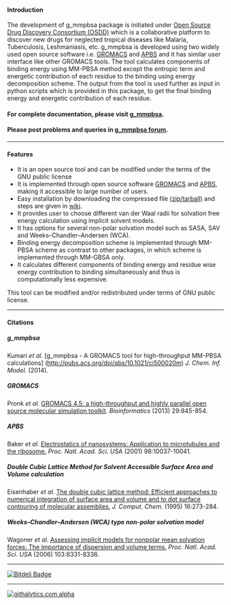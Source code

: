 #### Introduction
The development of g_mmpbsa package is initiated under [Open Source Drug Discovery Consortium (OSDD)](http://www.osdd.net/) which is a collaborative platform to discover new drugs for neglected tropical diseases like Malaria, Tuberculosis, Leshmaniasis, etc. g_mmpbsa is developed using two widely used open source software i.e. [GROMACS](http://www.gromacs.org/) and     [APBS](http://www.poissonboltzmann.org/apbs) and it has similar user interface like other GROMACS tools. The tool calculates components of binding energy using MM-PBSA method except the entropic term and energetic contribution of each residue to the binding using energy decomposition scheme. The output from the tool is used further as input in python scripts which is provided in this package, to get the final binding energy and energetic contribution of each residue.

#### For complete documentation, please visit [g_mmpbsa](http://rashmikumari.github.io/g_mmpbsa/).
#### Please post problems and queries in [g_mmpbsa forum](https://groups.google.com/d/forum/g_mmpbsa).

***
#### Features
* It is an open source tool and can be modified under the terms of the GNU public license 
* It is implemented through open source software [GROMACS](http://www.gromacs.org/) and [APBS](http://www.poissonboltzmann.org/apbs), making it accessible to large number of users. 
* Easy installation by downloading the compressed file [(zip/tarball)](https://github.com/RashmiKumari/g_mmpbsa/releases) and steps are given in [wiki](https://github.com/RashmiKumari/g_mmpbsa/wiki).
* It provides user to choose different van der Waal radii for solvation free energy calculation using implicit solvent models.
* It has options for several non-polar solvation model such as SASA, SAV and Weeks–Chandler–Andersen (WCA).
* Binding energy decomposition scheme is implemented through MM-PBSA scheme as contrast to other packages, in which scheme is implemented through MM-GBSA only. 
* It calculates different components of binding energy and residue wise energy contribution to binding simultaneously and thus is computationally less expensive.

This tool can be modified and/or redistributed under terms of GNU public license. 
***

#### Citations

##### _g\_mmpbsa_
Kumari _et al._ [g\_mmpbsa - A GROMACS tool for high-throughput MM-PBSA calculations] (http://pubs.acs.org/doi/abs/10.1021/ci500020m) _J. Chem. Inf. Model._ (2014).

##### GROMACS
Pronk _et al._ [GROMACS 4.5: a high-throughput and highly parallel open source molecular simulation toolkit](http://bioinformatics.oxfordjournals.org/content/29/7/845.abstract). _Bioinformatics_ (2013) 29:845-854.
##### APBS
Baker _et al._ [Electrostatics of nanosystems: Application to microtubules and the ribosome.](http://www.pnas.org/content/98/18/10037.abstract) _Proc. Natl. Acad. Sci. USA_ (2001) 98:10037-10041.
##### Double Cubic Lattice Method for Solvent Accessible Surface Area and Volume calculation
Eisenhaber _et al._ [The double cubic lattice method: Efficient approaches to numerical integration of surface area and volume and to dot surface contouring of molecular assemblies.](http://onlinelibrary.wiley.com/doi/10.1002/jcc.540160303/abstract) _J. Comput. Chem._ (1995) 16:273-284.
##### Weeks–Chandler–Andersen (WCA) type non-polar solvation model
Wagoner _et al._ [Assessing implicit models for nonpolar mean solvation forces: The importance of dispersion and volume terms.](http://www.pnas.org/content/103/22/8331.abstract) _Proc. Natl. Acad. Sci. USA_ (2006) 103:8331-8336.
***
[![Bitdeli Badge](https://d2weczhvl823v0.cloudfront.net/RashmiKumari/g_mmpbsa/trend.png)](https://bitdeli.com/free "Bitdeli Badge")
***
[![githalytics.com alpha](https://cruel-carlota.pagodabox.com/b4a54ceb8ced19bac6811f06f58f000f "githalytics.com")](http://githalytics.com/RashmiKumari/g_mmpbsa)
